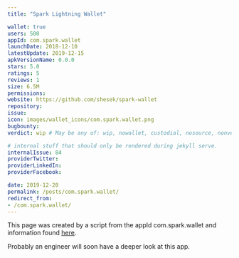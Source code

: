 ```yaml
---
title: "Spark Lightning Wallet"

wallet: true
users: 500
appId: com.spark.wallet
launchDate: 2018-12-10
latestUpdate: 2019-12-15
apkVersionName: 0.0.0
stars: 5.0
ratings: 5
reviews: 1
size: 6.5M
permissions:
website: https://github.com/shesek/spark-wallet
repository:
issue:
icon: images/wallet_icons/com.spark.wallet.png
bugbounty:
verdict: wip # May be any of: wip, nowallet, custodial, nosource, nonverifiable, verifiable, bounty, cert1, cert2, cert3

# internal stuff that should only be rendered during jekyll serve.
internalIssue: 84
providerTwitter:
providerLinkedIn:
providerFacebook:

date: 2019-12-20
permalink: /posts/com.spark.wallet/
redirect_from:
- /com.spark.wallet/
---
```


This page was created by a script from the appId com.spark.wallet and information found
[here](https://play.google.com/store/apps/details?id=com.spark.wallet).

Probably an engineer will soon have a deeper look at this app.
